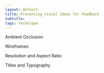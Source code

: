 ```yaml
---
layout: default
title: Presenting Visual Ideas for Feedback
subtitle:
tags: technique
---
```


Ambient Occlusion

Wireframes

Resolution and Aspect Ratio

Titles and Typography

